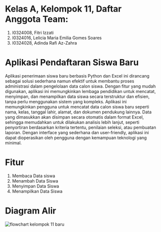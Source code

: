 # Kelas A, Kelompok 11, Daftar Anggota Team:
1. I0324008, Fitri Izzati
2. I0324016, Lelicia Maria Emilia Gomes Soares
3. I0324028, Adinda Rafi Az-Zahra

# Aplikasi Pendaftaran Siswa Baru
Aplikasi penerimaan siswa baru berbasis Python dan Excel ini dirancang sebagai solusi sederhana namun efektif untuk membantu proses administrasi dalam pengelolaan data calon siswa. Dengan fitur yang mudah digunakan, aplikasi ini memungkinkan lembaga pendidikan untuk mencatat, menyimpan, dan menampilkan data siswa secara terstruktur dan efisien, tanpa perlu menggunakan sistem yang kompleks. Aplikasi ini memungkinkan pengguna untuk mencatat data calon siswa baru seperti nama, kelas, tanggal lahir, alamat, dan dokumen pendukung lainnya. Data yang dimasukkan akan disimpan secara otomatis dalam format Excel, sehingga memudahkan untuk dilakukan analisis lebih lanjut, seperti penyortiran berdasarkan kriteria tertentu, penilaian seleksi, atau pembuatan laporan. Dengan interface yang sederhana dan user-friendly, aplikasi ini dapat dioperasikan oleh pengguna dengan kemampuan teknologi yang minimal.

# Fitur
1. Membaca Data siswa
2. Menambah Data Siswa
3. Menyimpan Data Siswa
4. Menampilkan Data Siswa

# Diagram Alir
![flowchart kelompok 11 baru](https://github.com/user-attachments/assets/0f3908c2-342f-4a6a-af11-a7e8c5d0f3ca)

